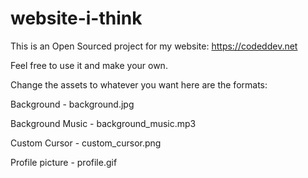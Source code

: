 # website-i-think

This is an Open Sourced project for my website: https://codeddev.net

Feel free to use it and make your own.

Change the assets to whatever you want here are the formats:

Background - background.jpg


Background Music - background_music.mp3


Custom Cursor - custom_cursor.png


Profile picture - profile.gif

